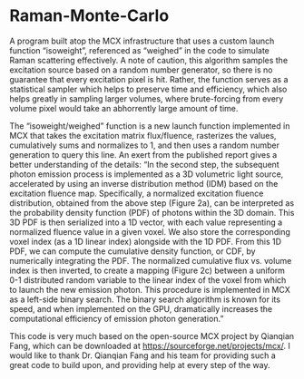 # Raman-Monte-Carlo
A program built atop the MCX infrastructure that uses a custom launch function “isoweight”, referenced as “weighed” in the code to simulate Raman scattering effectively. A note of caution, this algorithm samples the excitation source based on a random number generator, so there is no guarantee that every excitation pixel is hit. Rather, the function serves as a statistical sampler which helps to preserve time and efficiency, which also helps greatly in sampling larger volumes, where brute-forcing from every volume pixel would take an abhorrently large amount of time.  

The “isoweight/weighed” function is a new launch function implemented in MCX that takes the excitation matrix flux/fluence, rasterizes the values, cumulatively sums and normalizes to 1, and then uses a random number generation to query this line.
An exert from the published report gives a better understanding of the details:
“In the second step, the subsequent photon emission process is implemented as a 3D volumetric light source, accelerated by using an inverse distribution method (IDM) based on the excitation fluence map. Specifically, a normalized excitation fluence distribution, obtained from the above step (Figure 2a), can be interpreted as the probability density function (PDF) of photons within the 3D domain. This 3D PDF is then serialized into a 1D vector, with each value representing a normalized fluence value in a given voxel. We also store the corresponding voxel index (as a 1D linear index) alongside with the 1D PDF. From this 1D PDF, we can compute the cumulative density function, or CDF, by numerically integrating the PDF. The normalized cumulative flux vs. volume index is then inverted, to create a mapping (Figure 2c) between a uniform 0-1 distributed random variable to the linear index of the voxel from which to launch the new emission photon. This procedure is implemented in MCX as a left-side binary search. The binary search algorithm is known for its speed, and when implemented on the GPU, dramatically increases the computational efficiency of emission photon generation.”

This code is very much based on the open-source MCX project by Qianqian Fang, which can be downloaded at https://sourceforge.net/projects/mcx/. I would like to thank Dr. Qianqian Fang and his team for providing such a great code to build upon, and providing help at every step of the way. 
